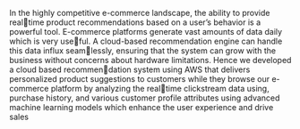 In the highly competitive e-commerce landscape, the ability to provide realtime product recommendations based on a user’s behavior is a powerful tool.
E-commerce platforms generate vast amounts of data daily which is very useful. A cloud-based recommendation engine can handle this data influx seamlessly, ensuring that the system can grow with the business without concerns
about hardware limitations. Hence we developed a cloud based recommendation system using AWS that delivers personalized product suggestions to
customers while they browse our e-commerce platform by analyzing the realtime clickstream data using, purchase history, and various customer profile
attributes using advanced machine learning models which enhance the user
experience and drive sales

